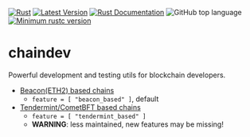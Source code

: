 [![Rust](https://github.com/rust-util-collections/chaindev/actions/workflows/rust.yml/badge.svg)](https://github.com/rust-util-collections/chaindev/actions/workflows/rust.yml)
[![Latest Version](https://img.shields.io/crates/v/chaindev.svg)](https://crates.io/crates/chaindev)
[![Rust Documentation](https://img.shields.io/badge/api-rustdoc-blue.svg)](https://docs.rs/chaindev)
![GitHub top language](https://img.shields.io/github/languages/top/rust-util-collections/chaindev)
[![Minimum rustc version](https://img.shields.io/badge/rustc-1.81+-lightgray.svg)](https://github.com/rust-random/rand#rust-version-requirements)

# chaindev

Powerful development and testing utils for blockchain developers.

- [Beacon(ETH2) based chains](src/beacon_based)
    - `feature = [ "beacon_based" ]`, default
- [Tendermint/CometBFT based chains](src/tendermint_based)
    - `feature = [ "tendermint_based" ]`
    - **WARNING**: less maintained, new features may be missing!

